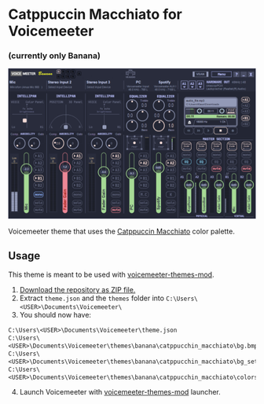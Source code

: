# Catppuccin Macchiato for Voicemeeter
### (currently only Banana)
![UI](banana.png)

Voicemeeter theme that uses the [Catppuccin Macchiato](https://github.com/catppuccin/catppuccin) color palette.

## Usage

This theme is meant to be used with [voicemeeter-themes-mod](https://github.com/emkaix/voicemeeter-themes-mod).

1. [Download the repository as ZIP file.](https://github.com/emkaix/voicemeeter-theme-catppuccin-macchiato/archive/refs/heads/main.zip)
2. Extract `theme.json` and the `themes` folder into `C:\Users\<USER>\Documents\Voicemeeter\`
3. You should now have:

```
C:\Users\<USER>\Documents\Voicemeeter\theme.json
C:\Users\<USER>\Documents\Voicemeeter\themes\banana\catppucchin_macchiato\bg.bmp
C:\Users\<USER>\Documents\Voicemeeter\themes\banana\catppucchin_macchiato\bg_settings.bmp
C:\Users\<USER>\Documents\Voicemeeter\themes\banana\catppucchin_macchiato\colors.json
```
4. Launch Voicemeeter with [voicemeeter-themes-mod](https://github.com/emkaix/voicemeeter-themes-mod) launcher.
